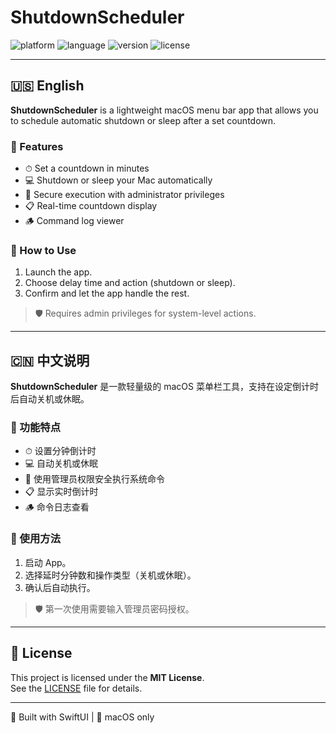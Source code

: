 # ShutdownScheduler

![platform](https://img.shields.io/badge/platform-macOS-blue)
![language](https://img.shields.io/badge/language-Swift-orange)
![version](https://img.shields.io/badge/version-1.0-green)
![license](https://img.shields.io/badge/license-MIT-blue)

---

## 🇺🇸 English

**ShutdownScheduler** is a lightweight macOS menu bar app that allows you to schedule automatic shutdown or sleep after a set countdown.

### 🔧 Features
- ⏱ Set a countdown in minutes
- 💻 Shutdown or sleep your Mac automatically
- 🔐 Secure execution with administrator privileges
- 📋 Real-time countdown display
- 🪵 Command log viewer

### 🚀 How to Use
1. Launch the app.
2. Choose delay time and action (shutdown or sleep).
3. Confirm and let the app handle the rest.

> 🛡️ Requires admin privileges for system-level actions.

---

## 🇨🇳 中文说明

**ShutdownScheduler** 是一款轻量级的 macOS 菜单栏工具，支持在设定倒计时后自动关机或休眠。

### 🔧 功能特点
- ⏱ 设置分钟倒计时
- 💻 自动关机或休眠
- 🔐 使用管理员权限安全执行系统命令
- 📋 显示实时倒计时
- 🪵 命令日志查看

### 🚀 使用方法
1. 启动 App。
2. 选择延时分钟数和操作类型（关机或休眠）。
3. 确认后自动执行。

> 🛡️ 第一次使用需要输入管理员密码授权。

---

## 📄 License

This project is licensed under the **MIT License**.  
See the [LICENSE](LICENSE) file for details.

---
🎯 Built with SwiftUI | 🍎 macOS only